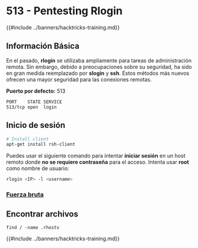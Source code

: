 # 513 - Pentesting Rlogin

{{#include ../banners/hacktricks-training.md}}


## Información Básica

En el pasado, **rlogin** se utilizaba ampliamente para tareas de administración remota. Sin embargo, debido a preocupaciones sobre su seguridad, ha sido en gran medida reemplazado por **slogin** y **ssh**. Estos métodos más nuevos ofrecen una mayor seguridad para las conexiones remotas.

**Puerto por defecto:** 513
```
PORT    STATE SERVICE
513/tcp open  login
```
## **Inicio de sesión**
```bash
# Install client
apt-get install rsh-client
```
Puedes usar el siguiente comando para intentar **iniciar sesión** en un host remoto donde **no se requiere contraseña** para el acceso. Intenta usar **root** como nombre de usuario:
```bash
rlogin <IP> -l <username>
```
### [Fuerza bruta](../generic-hacking/brute-force.md#rlogin)

## Encontrar archivos
```
find / -name .rhosts
```
{{#include ../banners/hacktricks-training.md}}
